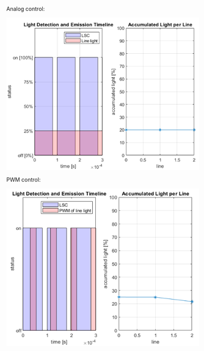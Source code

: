 Analog control:

![analog control](analog-control.png)

PWM control:

![PWM control](PWM-control.png)
